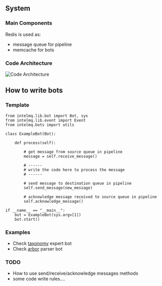 ## System


### Main Components
Redis is used as:
* message queue for pipeline
* memcache for bots


### Code Architecture

![Code Architecture](http://s28.postimg.org/5wmak1upp/intelmq_arch_schema.png)


## How to write bots

### Template

```
from intelmq.lib.bot import Bot, sys
from intelmq.lib.event import Event
from intelmq.bots import utils

class ExampleBot(Bot):

    def process(self):
        
        # get message from source queue in pipeline
        message = self.receive_message()

        # ------
        # write the code here to process the message
        # ------
                
        # send message to destination queue in pipeline
        self.send_message(new_message)

        # acknowledge message received to source queue in pipeline
        self.acknowledge_message()

if __name__ == "__main__":
    bot = ExampleBot(sys.argv[1])
    bot.start()
```

### Examples

* Check [taxonomy](https://github.com/certtools/intelmq/blob/master/intelmq/bots/experts/taxonomy/taxonomy.py) expert bot
* Check [arbor](https://github.com/certtools/intelmq/blob/master/intelmq/bots/parsers/arbor/parser.py) parser bot



### TODO
* How to use send/receive/acknowledge messages methods
* some code write rules....
